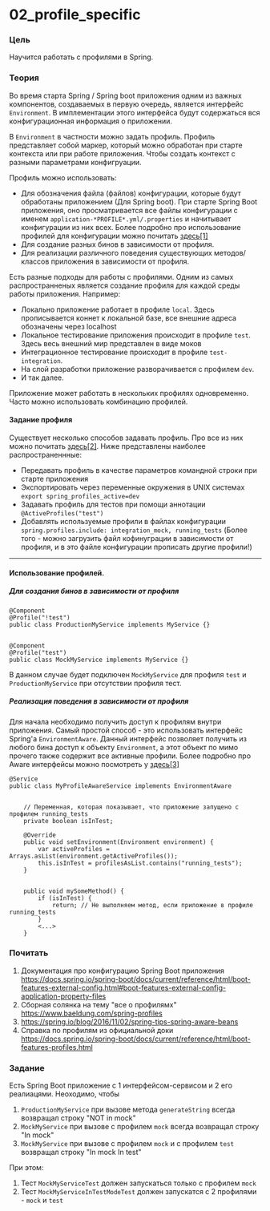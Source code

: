 # 02_profile_specific

### Цель

Научится работать с профилями в Spring.

### Теория

Во время старта Spring / Spring boot приложения одним из важных компонентов, создаваемых в первую очередь, является интерфейс
```Environment```. В имплементации этого интерфейса будут содержаться вся конфигурационная информация о приложении. 

В ```Environment``` в частности можно задать профиль. Профиль представляет собой маркер, который можно
обработан при старте контекста или при работе приложения. Чтобы создать контекст с разными параметрами конфигруации.

Профиль можно использовать:
- Для обозначения файла (файлов) конфигурации, которые будут обработаны приложением (Для Spring boot). При старте Spring Boot
приложения, оно просматривается все файлы конфигурации с именем ```application-*PROFILE*.yml/.properties``` и начитывает
конфигурации из них всех. Более подробно про использование профилей для конфигурации можно почитать 
[здесь[1]](https://docs.spring.io/spring-boot/docs/current/reference/html/boot-features-external-config.html#boot-features-external-config-application-property-files)
- Для создание разных бинов в зависимости от профиля.
- Для реализации различного поведения существующих методов/классов приложения в зависимости от профиля.

Есть разные подходы для работы с профилями. Одним из самых распространненых является создание профиля для каждой среды работы
приложения. Например:
- Локально приложение работает в профиле ```local```. Здесь прописывается коннет к локальной базе, все внешние адреса обозначены 
через localhost 
- Локальное тестирование приложения происходит в профиле ```test```. Здесь весь внешний мир представлен в виде моков
- Интеграционное тестирование происходит в профиле ```test-integration```. 
- На слой разработки приложение разворачивается с профилем ```dev```.
- И так далее.

Приложение может работать в нескольких профилях одновременно. Часто можно использовать комбинацию профилей.

#### Задание профиля

Существует несколько способов задавать профиль. Про все из них можно почитать [здесь[2]](https://www.baeldung.com/spring-profiles). 
Ниже представлены наиболее распространеннные:
- Передавать профиль в качестве параметров командной строки при старте приложения
- Экспортировать через переменные окружения в UNIX системах ```export spring_profiles_active=dev```
- Задавать профиль для тестов при помощи аннотации ```@ActiveProfiles("test")```
- Добавлять используемые профили в файлах конфигурации ```spring.profiles.include: integration_mock, running_tests``` 
(Более того - можно загрузить файл кофинуграции в зависимости от профиля, и в это файле конфигурации прописать другие профили!)

--- 

#### Использование профилей.

##### Для создания бинов в зависимости от профиля
```
@Component
@Profile("!test")
public class ProductionMyService implements MyService {}


@Component
@Profile("test")
public class MockMyService implements MyService {}

```

В данном случае будет подключен ```MockMyService``` для профиля ```test``` и ```ProductionMyService``` при отсутствии профиля тест.


##### Реализация поведения в зависимости от профиля

Для начала необходимо получить доступ к профилям внутри приложения. Самый простой способ - это использовать интерфейс 
Spring'а ```EnvironmentAware```. Данный интерфейс позволяет получить из любого бина доступ к объекту ```Environment```, а 
этот объект по мимо прочего также содержит все активные профили. Более подробно про Aware интерфейсы можно посмотреть у 
[здесь[3]](https://spring.io/blog/2016/11/02/spring-tips-spring-aware-beans)

```
@Service
public class MyProfileAwareService implements EnvironmentAware


    // Переменная, которая показывает, что приложение запущено с профилем running_tests
    private boolean isInTest;

    @Override
    public void setEnvironment(Environment environment) {
        var activeProfiles = Arrays.asList(environment.getActiveProfiles());
        this.isInTest = profilesAsList.contains("running_tests");
    }
    
    
    public void mySomeMethod() {
        if (isInTest) {
            return; // Не выполняем метод, если приложение в профиле running_tests
        }
        <...>
    }
```

### Почитать

1. Документация про конфигурацию Spring Boot приложения https://docs.spring.io/spring-boot/docs/current/reference/html/boot-features-external-config.html#boot-features-external-config-application-property-files
2. Сборная солянка на тему "все о профилямх" https://www.baeldung.com/spring-profiles
3. https://spring.io/blog/2016/11/02/spring-tips-spring-aware-beans
4. Справка по профилям из официальной доки https://docs.spring.io/spring-boot/docs/current/reference/html/boot-features-profiles.html

### Задание

Есть Spring Boot приложение с 1 интерфейсом-сервисом и 2 его реалиацями. Неоходимо, чтобы
1. ```ProductionMyService``` при вызове метода ```generateString``` всегда возвращал строку "NOT in mock"
2. ```MockMyService``` при вызове с профилем ```mock``` всегда возвращал строку "In mock"
3. ```MockMyService``` при вызове с профилем ```mock``` и с профилем ```test``` возвращал строку "In mock In test"

При этом:
1. Тест ```MockMyServiceTest``` должен запускаться только с профилем ```mock```
2. Тест ```MockMyServiceInTestModeTest``` должен запускатся с 2 профилями - ```mock``` и ```test``` 
